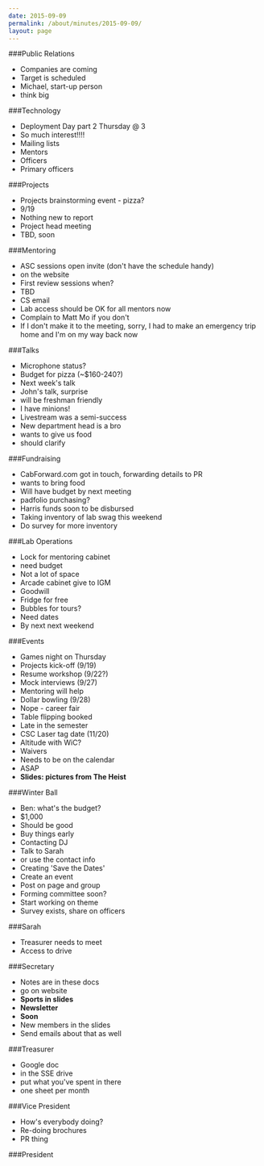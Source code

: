 ```yaml
---
date: 2015-09-09
permalink: /about/minutes/2015-09-09/
layout: page
---
```


###Public Relations
* Companies are coming
 * Target is scheduled
 * Michael, start-up person
  * think big

###Technology
* Deployment Day part 2 Thursday @ 3
* So much interest!!!!
* Mailing lists
 * Mentors
 * Officers
 * Primary officers

###Projects
* Projects brainstorming event - pizza?
 * 9/19
* Nothing new to report
* Project head meeting
 * TBD, soon

###Mentoring
* ASC sessions open invite (don't have the schedule handy)
 * on the website
* First review sessions when?
 * TBD
 * CS email
* Lab access should be OK for all mentors now
 * Complain to Matt Mo if you don't
* If I don't make it to the meeting, sorry, I had to make an emergency trip home and I'm on my way back now

###Talks
* Microphone status?
* Budget for pizza (~$160-240?)
* Next week's talk
 * John's talk, surprise
  * will be freshman friendly
* I have minions!
* Livestream was a semi-success
* New department head is a bro
 * wants to give us food
 * should clarify

###Fundraising
* CabForward.com got in touch, forwarding details to PR
 * wants to bring food
* Will have budget by next meeting
 * padfolio purchasing?
* Harris funds soon to be disbursed
* Taking inventory of lab swag this weekend
* Do survey for more inventory

###Lab Operations
* Lock for mentoring cabinet
 * need budget
* Not a lot of space
* Arcade cabinet give to IGM
* Goodwill
* Fridge for free
* Bubbles for tours?
* Need dates
 * By next next weekend

###Events
* Games night on Thursday
* Projects kick-off (9/19)
* Resume workshop (9/22?)
* Mock interviews (9/27)
 * Mentoring will help
* Dollar bowling (9/28)
 * Nope - career fair
* Table flipping booked
 * Late in the semester
* CSC Laser tag date (11/20)
* Altitude with WiC?
 * Waivers
* Needs to be on the calendar
 * ASAP
* **Slides: pictures from The Heist**

###Winter Ball
* Ben: what's the budget?
 * $1,000
 * Should be good
 * Buy things early
* Contacting DJ
 * Talk to Sarah
 * or use the contact info
* Creating 'Save the Dates'
 * Create an event
 * Post on page and group
* Forming committee soon?
* Start working on theme
* Survey exists, share on officers

###Sarah
* Treasurer needs to meet
* Access to drive

###Secretary
* Notes are in these docs
 * go on website
* **Sports in slides**
* **Newsletter**
 * **Soon**
* New members in the slides
 * Send emails about that as well

###Treasurer
* Google doc
 * in the SSE drive
 * put what you've spent in there
 * one sheet per month

###Vice President
* How's everybody doing?
* Re-doing brochures
 * PR thing

###President
